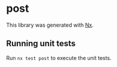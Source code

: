 # post

This library was generated with [Nx](https://nx.dev).

## Running unit tests

Run `nx test post` to execute the unit tests.
